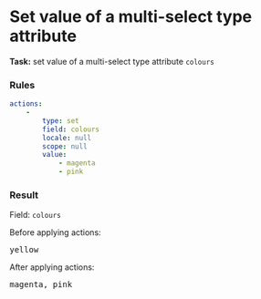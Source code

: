 [comment]: <> (This file is auto-generated based on example-provider.)
# Set value of a multi-select type attribute

**Task:** set value of a multi-select type attribute `colours`

### Rules

```yaml
actions:
    -
        type: set
        field: colours
        locale: null
        scope: null
        value:
            - magenta
            - pink
```

### Result

Field: `colours`

Before applying actions: <pre>yellow</pre>

After applying actions: <pre>magenta, pink</pre>
